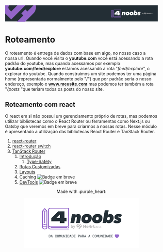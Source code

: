 <p align="center">
  <a href="https://github.com/he4rt/4noobs" target="_blank">
    <img src="../../assets/global/header-4noobs.svg">
  </a>
</p>

# Roteamento

O roteamento é entrega de dados com base em algo, no nosso caso a nossa url. Quando você visita o **youtube.com** você está acessando a rota padrão do youtube, mas quando acessamos por exemplo **youtube.com/feed/explore** estamos acessando a rota "*feed/explore*", o explorar do youtube. Quando construimos um site podemos ter uma página home (representada normalmente pelo "/") que por padrão seria o nosso endereço, exemplo o **www.meusite.com** mas podemos ter também a rota "*/posts* "que teriam todos os posts do nosso site.

## Roteamento com react

O react em si não possui um gerenciamento próprio de rotas, mas podemos utilizar bibliotecas como o React Router ou ferramentas como Next.js ou Gatsby que veremos em breve para criarmos a nossas rotas. Nesse módulo é apresentado a utilização das bibliotecas React Router e TanStack Router.

1. [react-router](./Roteamento/1-React-Router.md)
2. [react-router switch](./Roteamento/2-React-Router-Switch.md)
3. [TanStack Router](./Roteamento/TanStack-Router)
   1. [Introdução](./Roteamento/TanStack-Router/1-Introducao.md)
      1. [Type-Safety](./Roteamento/TanStack-Router/1.1-Type-Safety.md)
   2. [Rotas Customizadas](./Roteamento/TanStack-Router/2-Rotas-customizadas.md)
   3. [Layouts](./Roteamento/TanStack-Router/3-Layouts.md)
   4. [Caching]() <img alt="Badge em breve" src="https://img.shields.io/badge/-EM%20BREVE-red">
   5. [DevTools]() <img alt="Badge em breve" src="https://img.shields.io/badge/-EM%20BREVE-red">


<p align="center">Made with :purple_heart:</p>

<p align="center">
  <a href="https://github.com/he4rt/4noobs" target="_blank">
    <img src="../../assets/global/footer-4noobs.svg" width="380">
  </a>
</p>

